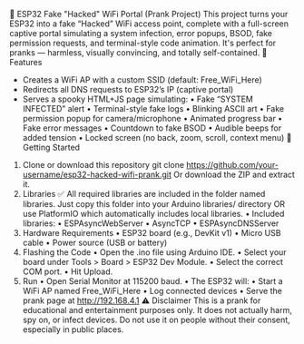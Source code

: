 📡 ESP32 Fake "Hacked" WiFi Portal (Prank Project)
This project turns your ESP32 into a fake “Hacked” WiFi access point, complete with a full-screen captive portal simulating a system infection, error popups, BSOD, fake permission requests, and terminal-style code animation. It's perfect for pranks — harmless, visually convincing, and totally self-contained.
🧰 Features
- Creates a WiFi AP with a custom SSID (default: Free_WiFi_Here)
- Redirects all DNS requests to ESP32’s IP (captive portal)
- Serves a spooky HTML+JS page simulating:
•	  Fake “SYSTEM INFECTED” alert
•	  Terminal-style fake logs
•	  Blinking ASCII art
•	  Fake permission popup for camera/microphone
•	  Animated progress bar
•	  Fake error messages
•	  Countdown to fake BSOD
•	  Audible beeps for added tension
•	  Locked screen (no back, zoom, scroll, context menu)
🔧 Getting Started
1. Clone or download this repository
   git clone https://github.com/your-username/esp32-hacked-wifi-prank.git
   Or download the ZIP and extract it.
2. Libraries
   ✅ All required libraries are included in the folder named libraries. Just copy this folder into your Arduino libraries/ directory OR use PlatformIO which automatically includes local libraries.
•	   Included libraries:
•	   ESPAsyncWebServer
•	   AsyncTCP
•	   ESPAsyncDNSServer
3. Hardware Requirements
•	   ESP32 board (e.g., DevKit v1)
•	   Micro USB cable
•	   Power source (USB or battery)
4. Flashing the Code
•	   Open the .ino file using Arduino IDE.
•	   Select your board under Tools > Board > ESP32 Dev Module.
•	   Select the correct COM port.
•	   Hit Upload.
5. Run
•	   Open Serial Monitor at 115200 baud.
•	   The ESP32 will:
•	     Start a WiFi AP named Free_WiFi_Here
•	      Log connected devices
•	      Serve the prank page at http://192.168.4.1
⚠️ Disclaimer
This is a prank for educational and entertainment purposes only.
It does not actually harm, spy on, or infect devices.
Do not use it on people without their consent, especially in public places.

